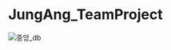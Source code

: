 # JungAng_TeamProject

![중앙_db](https://user-images.githubusercontent.com/19584588/86327677-a3e7cc80-bc7e-11ea-9009-53a1a26115aa.JPG)
